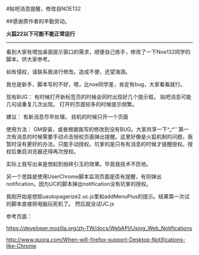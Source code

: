 #贴吧消息提醒，修改自NOE132

##感谢原作者的辛勤劳动。

**火狐22以下可能不能正常运行**
***

看到大家有增加桌面提示窗口的需求，顺便自己练手，修改了一下Noe132同学的脚本。供大家参考。

如有侵权，请联系我进行修改。造成不便，还望海涵。

我也是新手，脚本写的不好，嗯，比noe同学差，肯定有bug，大家看看就行。

现有BUG：
有时候打开新标签页的时候会同时出现好几个提示框。
贴吧消息可能几句话重复几次出现。
打开的页面较多的时候提示频繁。

建议：
有新消息尽早处理。
挂机的时候只开一个页面

使用方法：
GM安装，或者根据我写的修改到没有BUG。大家共享一下^_^''
第一次有消息的时候需要手动点击授权页面弹出提醒。这里好像是火狐机制的问题，我暂时没有更好的办法。只能手动授权。坑爹的是只有有消息的时候才提醒授权。授权后重启浏览器还得再次授权。


实际上我写出来是想起到抛砖引玉的效果。毕竟我技术不匝地。

另一个思路是使用UserChrome脚本监测页面是否有提醒，有则弹出notification。因为UC的脚本弹出notification没有坑爹的授权。

我刚开始是想抠uautopagerize2.uc.js里和addMenuPlus的提示。结果第一次试的脚本直接把电脑玩死机了。
然后就没试UC.js

参考页面：

https://developer.mozilla.org/zh-TW/docs/WebAPI/Using_Web_Notifications

http://www.quora.com/When-will-firefox-support-Desktop-Notifications-like-Chrome



